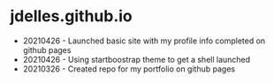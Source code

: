 # jdelles.github.io

* 20210426 - Launched basic site with my profile info completed on github pages
* 20210426 - Using startboostrap theme to get a shell launched
* 20210326 - Created repo for my portfolio on github pages
